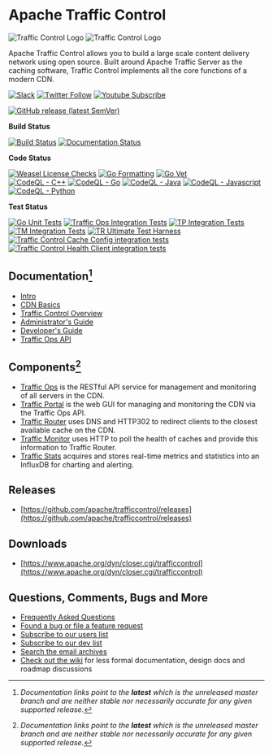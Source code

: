 <!--
    Licensed to the Apache Software Foundation (ASF) under one
    or more contributor license agreements.  See the NOTICE file
    distributed with this work for additional information
    regarding copyright ownership.  The ASF licenses this file
    to you under the Apache License, Version 2.0 (the
    "License"); you may not use this file except in compliance
    with the License.  You may obtain a copy of the License at

      http://www.apache.org/licenses/LICENSE-2.0

    Unless required by applicable law or agreed to in writing,
    software distributed under the License is distributed on an
    "AS IS" BASIS, WITHOUT WARRANTIES OR CONDITIONS OF ANY
    KIND, either express or implied.  See the License for the
    specific language governing permissions and limitations
    under the License.
-->

# Apache Traffic Control

![Traffic Control Logo](https://traffic-control-cdn.readthedocs.io/en/latest/_static/ATC-SVG-FULL-WHITE.svg#gh-dark-mode-only)
![Traffic Control Logo](https://trafficcontrol.apache.org/resources/Traffic-Control-Logo-FINAL-Black-Text.png#gh-light-mode-only)

Apache Traffic Control allows you to build a large scale content delivery network using open source. Built around Apache Traffic Server as the caching software, Traffic Control implements all the core functions of a modern CDN.

[![Slack](https://img.shields.io/badge/slack-join_%23traffic--control-white.svg?logo=slack&style=social)](https://s.apache.org/tc-slack-request)
[![Twitter Follow](https://img.shields.io/twitter/follow/trafficctrlcdn?style=social&label=Follow%20@trafficctrlcdn)](https://twitter.com/intent/follow?screen_name=trafficctrlcdn)
[![Youtube Subscribe](https://img.shields.io/youtube/channel/subscribers/UC2zEj6sERinzx8w8uvyRBYg?style=social&label=Apache%20Traffic%20Control)](https://www.youtube.com/channel/UC2zEj6sERinzx8w8uvyRBYg)

[![GitHub release (latest SemVer)](https://img.shields.io/github/v/release/apache/trafficcontrol)](https://github.com/apache/trafficcontrol/releases)

__Build Status__

[![Build Status](https://github.com/apache/trafficcontrol/workflows/CDN-in-a-Box%20CI/badge.svg)](https://github.com/apache/trafficcontrol/actions/workflows/ciab.yaml) 
[![Documentation Status](https://readthedocs.org/projects/traffic-control-cdn/badge/?version=latest)](http://traffic-control-cdn.readthedocs.io/en/latest/?badge=latest)

__Code Status__

[![Weasel License Checks](https://github.com/apache/trafficcontrol/workflows/Weasel%20License%20checks/badge.svg)](https://github.com/apache/trafficcontrol/actions/workflows/weasel.yml) 
[![Go Formatting](https://github.com/apache/trafficcontrol/workflows/Go%20Format/badge.svg)](https://github.com/apache/trafficcontrol/actions/workflows/go.fmt.yml) 
[![Go Vet](https://github.com/apache/trafficcontrol/workflows/Go%20Vet/badge.svg)](https://github.com/apache/trafficcontrol/actions/workflows/go.vet.yml)                                                                                                                                                                                                                                                                                                                                                                                                                                                                                                                                                                                                                                                                                                                                                                                            
[![CodeQL - C++](https://github.com/apache/trafficcontrol/workflows/CodeQL%20-%20C++/badge.svg)](https://github.com/apache/trafficcontrol/actions/workflows/codeql.cpp.yml)
[![CodeQL - Go](https://github.com/apache/trafficcontrol/workflows/CodeQL%20-%20Go/badge.svg)](https://github.com/apache/trafficcontrol/actions/workflows/codeql.go.yml)
[![CodeQL - Java](https://github.com/apache/trafficcontrol/workflows/CodeQL%20-%20Java/badge.svg)](https://github.com/apache/trafficcontrol/actions/workflows/codeql.java.yml)
[![CodeQL - Javascript](https://github.com/apache/trafficcontrol/workflows/CodeQL%20-%20Javascript/badge.svg)](https://github.com/apache/trafficcontrol/actions/workflows/codeql.javascript.yml)
[![CodeQL - Python](https://github.com/apache/trafficcontrol/workflows/CodeQL%20-%20Python/badge.svg)](https://github.com/apache/trafficcontrol/actions/workflows/codeql.python.yml)

__Test Status__

[![Go Unit Tests](https://github.com/apache/trafficcontrol/workflows/Go%20Unit%20Tests/badge.svg)](https://github.com/apache/trafficcontrol/actions/workflows/go.unit.tests.yaml)
[![Traffic Ops Integration Tests](https://github.com/apache/trafficcontrol/workflows/Traffic%20Ops%20Go%20client/API%20integration%20tests/badge.svg)](https://github.com/apache/trafficcontrol/actions/workflows/traffic-ops.yml) 
[![TP Integration Tests](https://github.com/apache/trafficcontrol/workflows/TP%20Integration%20Tests/badge.svg)](https://github.com/apache/trafficcontrol/actions/workflows/tp.integration.tests.yml) 
[![TM Integration Tests](https://github.com/apache/trafficcontrol/workflows/TM%20Integration%20Tests/badge.svg)](https://github.com/apache/trafficcontrol/actions/workflows/tm.integration.tests.yml) 
[![TR Ultimate Test Harness](https://github.com/apache/trafficcontrol/workflows/TR%20Ultimate%20Test%20Harness/badge.svg)](https://github.com/apache/trafficcontrol/actions/workflows/tr-ultimate-test-harness.yml) 
[![Traffic Control Cache Config integration tests](https://github.com/apache/trafficcontrol/workflows/Traffic%20Control%20Cache%20Config%20integration%20tests/badge.svg)](https://github.com/apache/trafficcontrol/actions/workflows/cache-config-tests.yml)
[![Traffic Control Health Client integration tests](https://github.com/apache/trafficcontrol/workflows/Traffic%20Control%20Health%20Client%20integration%20tests/badge.svg)](https://github.com/apache/trafficcontrol/actions/workflows/health-client-tests.yml)

## Documentation[^1]
* [Intro](http://traffic-control-cdn.readthedocs.io/en/latest/index.html)
* [CDN Basics](http://traffic-control-cdn.readthedocs.io/en/latest/basics/index.html)
* [Traffic Control Overview](http://traffic-control-cdn.readthedocs.io/en/latest/overview/index.html)
* [Administrator's Guide](http://traffic-control-cdn.readthedocs.io/en/latest/admin/index.html)
* [Developer's Guide](http://traffic-control-cdn.readthedocs.io/en/latest/development/index.html)
* [Traffic Ops API](https://traffic-control-cdn.readthedocs.io/en/latest/api/index.html)

## Components[^1]
* [Traffic Ops](https://traffic-control-cdn.readthedocs.io/en/latest/overview/traffic_ops.html) is the RESTful API service for management and monitoring of all servers in the CDN.
* [Traffic Portal](https://traffic-control-cdn.readthedocs.io/en/latest/overview/traffic_portal.html) is the web GUI for managing and monitoring the CDN via the Traffic Ops API.
* [Traffic Router](https://traffic-control-cdn.readthedocs.io/en/latest/overview/traffic_router.html) uses DNS and HTTP302 to redirect clients to the closest available cache on the CDN.
* [Traffic Monitor](https://traffic-control-cdn.readthedocs.io/en/latest/overview/traffic_monitor.html) uses HTTP to poll the health of caches and provide this information to Traffic Router.
* [Traffic Stats](https://traffic-control-cdn.readthedocs.io/en/latest/overview/traffic_stats.html) acquires and stores real-time metrics and statistics into an InfluxDB for charting and alerting.

## Releases
* [https://github.com/apache/trafficcontrol/releases](https://github.com/apache/trafficcontrol/releases)

## Downloads
* [https://www.apache.org/dyn/closer.cgi/trafficcontrol](https://www.apache.org/dyn/closer.cgi/trafficcontrol)

## Questions, Comments, Bugs and More
* [Frequently Asked Questions](https://traffic-control-cdn.readthedocs.io/en/latest/faq.html)
* [Found a bug or file a feature request](https://github.com/apache/trafficcontrol/issues)
* [Subscribe to our users list](mailto:users-subscribe@trafficcontrol.apache.org)
* [Subscribe to our dev list](mailto:dev-subscribe@trafficcontrol.apache.org)
* [Search the email archives](https://lists.apache.org/list.html?dev@trafficcontrol.apache.org)
* [Check out the wiki](https://cwiki.apache.org/confluence/display/TC/Traffic+Control+Home) for less formal documentation, design docs and roadmap discussions

[^1]: *Documentation links point to the __latest__ which is the unreleased master branch and are neither stable nor necessarily accurate for any given supported release.*